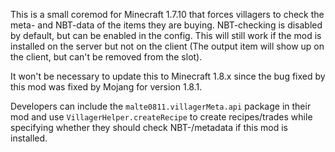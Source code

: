 This is a small coremod for Minecraft 1.7.10 that forces villagers to check the meta- and NBT-data of the items they are buying. NBT-checking is disabled by default, but can be enabled in the config. This will still work if the mod is installed on the server but not on the client (The output item will show up on the client, but can't be removed from the slot).

It won't be necessary to update this to Minecraft 1.8.x since the bug fixed by this mod was fixed by Mojang for version 1.8.1.

Developers can include the `malte0811.villagerMeta.api` package in their mod and use `VillagerHelper.createRecipe` to create recipes/trades while specifying whether they should check NBT-/metadata if this mod is installed.